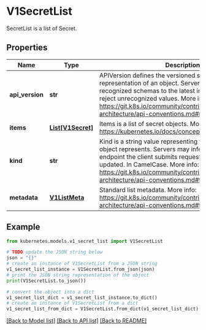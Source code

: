 # V1SecretList

SecretList is a list of Secret.

## Properties

Name | Type | Description | Notes
------------ | ------------- | ------------- | -------------
**api_version** | **str** | APIVersion defines the versioned schema of this representation of an object. Servers should convert recognized schemas to the latest internal value, and may reject unrecognized values. More info: https://git.k8s.io/community/contributors/devel/sig-architecture/api-conventions.md#resources | [optional] 
**items** | [**List[V1Secret]**](V1Secret.md) | Items is a list of secret objects. More info: https://kubernetes.io/docs/concepts/configuration/secret | 
**kind** | **str** | Kind is a string value representing the REST resource this object represents. Servers may infer this from the endpoint the client submits requests to. Cannot be updated. In CamelCase. More info: https://git.k8s.io/community/contributors/devel/sig-architecture/api-conventions.md#types-kinds | [optional] 
**metadata** | [**V1ListMeta**](V1ListMeta.md) | Standard list metadata. More info: https://git.k8s.io/community/contributors/devel/sig-architecture/api-conventions.md#types-kinds | [optional] 

## Example

```python
from kubernetes.models.v1_secret_list import V1SecretList

# TODO update the JSON string below
json = "{}"
# create an instance of V1SecretList from a JSON string
v1_secret_list_instance = V1SecretList.from_json(json)
# print the JSON string representation of the object
print(V1SecretList.to_json())

# convert the object into a dict
v1_secret_list_dict = v1_secret_list_instance.to_dict()
# create an instance of V1SecretList from a dict
v1_secret_list_from_dict = V1SecretList.from_dict(v1_secret_list_dict)
```
[[Back to Model list]](../README.md#documentation-for-models) [[Back to API list]](../README.md#documentation-for-api-endpoints) [[Back to README]](../README.md)


